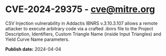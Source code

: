 # CVE-2024-29375 - cve@mitre.org

CSV Injection vulnerability in Addactis IBNRS v.3.10.3.107 allows a remote attacker to execute arbitrary code via a crafted .ibnrs file to the Project Description, Identifiers, Custom Triangle Name (inside Input Triangles) and Yield Curve Name parameters.

**Publish date:** 2024-04-04
